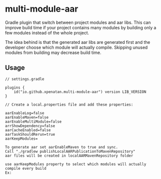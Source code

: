 # multi-module-aar

Gradle plugin that switch between project modules and aar libs.
This can improve build time if your project contains many modules by building only a few modules instead of the whole project.

The idea behind is that the generated aar libs are generated first and the developer choose which module will actually compile.
Skipping unused modules from building may decrease build time.

## Usage

```
// settings.gradle

plugins {
    id("io.github.xpenatan.multi-module-aar") version LIB_VERSION
}

// Create a local.properties file and add these properties:

aarEnableLog=false
aarEnableMaven=false
aarEnableMultiModule=false
arrShowDependency=false
aarCacheEnabled=false
aarTaskShouldRerun=true
aarKeepModules=

To generate aar set aarEnableMaven to true and sync. 
Call "./gradlew publishLocalAARPublicationToMavenRepository"
aar files will be created in localAARMavenRepository folder

use aarKeepModules property to select which modules will actually compile every build
Ex: 

```